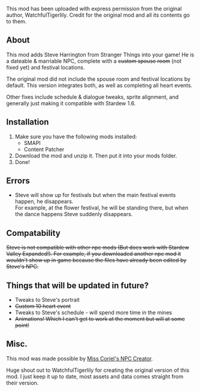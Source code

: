 This mod has been uploaded with express permission from the original author, WatchfulTigerlily. Credit for the original mod and all its contents go to them.

## About
This mod adds Steve Harrington from Stranger Things into your game! He is a dateable & marriable NPC, complete with a ~~custom spouse room~~ (not fixed yet) and festival locations.

The original mod did not include the spouse room and festival locations by default. This version integrates both, as well as completing all heart events.

Other fixes include schedule & dialogue tweaks, sprite alignment, and generally just making it compatible with Stardew 1.6.

## Installation
1. Make sure you have the following mods installed:
    * SMAPI
    * Content Patcher
2. Download the mod and unzip it. Then put it into your mods folder.
3. Done!

## Errors

* Steve will show up for festivals but when the main festival events happen, he disappears.  
For example, at the flower festival, he will be standing there, but when the dance happens Steve suddenly disappears.

## Compatability

~~Steve is not compatible with other npc mods (But does work with Stardew Valley Expanded!).
For example, if you downloaded another npc mod it wouldn't show up in game because the files have already been edited by Steve's NPC.~~

## Things that will be updated in future?

* Tweaks to Steve's portrait
* ~~Custom 10 heart event~~
* Tweaks to Steve's schedule - will spend more time in the mines
* ~~Animations! Which I can't get to work at the moment but will at some point!~~

## Misc.

This mod was made possible by [Miss Coriel's NPC Creator](https://www.nexusmods.com/stardewvalley/mods/4701).

Huge shout out to WatchfulTigerlily for creating the original version of this mod. I just keep it up to date, most assets and data comes straight from their version.

